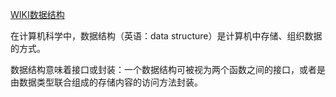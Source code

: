 [WIKI数据结构](https://zh.wikipedia.org/wiki/%E6%95%B0%E6%8D%AE%E7%BB%93%E6%9E%84)

在计算机科学中，数据结构（英语：data structure）是计算机中存储、组织数据的方式。

数据结构意味着接口或封装：一个数据结构可被视为两个函数之间的接口，或者是由数据类型联合组成的存储内容的访问方法封装。